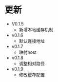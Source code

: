 # 更新
+ V0.1.5
  - 新增本地缓存机制
+ v0.1.6
  - 默认连接地址
+ v0.1.7
  - 映射host
+ v0.1.8
  - 调整相对路径
+ v0.1.9
  - 修改缓存配置